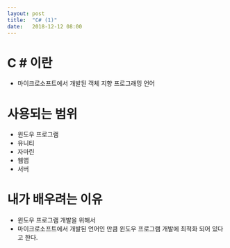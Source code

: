 ```yaml
---
layout: post
title:  "C# (1)"
date:   2018-12-12 08:00
---
```

# C # 이란

- 마이크로소프트에서 개발된 객체 지향 프로그래밍 언어

# 사용되는 범위

- 윈도우 프로그램
- 유니티
- 자마린
- 웹앱
- 서버

# 내가 배우려는 이유

- 윈도우 프로그램 개발을 위해서
- 마이크로소프트에서 개발된 언어인 만큼 윈도우 프로그램 개발에 최적화 되어 있다고 한다.
